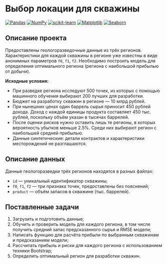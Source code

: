 # Выбор локации для скважины

[![Pandas](https://img.shields.io/badge/Pandas-1.2-blue.svg)](https://pandas.pydata.org/) [![NumPy](https://img.shields.io/badge/NumPy-1.19-cyan.svg)](https://numpy.org/) [![scikit-learn](https://img.shields.io/badge/sklearn-0.24-orange.svg)](https://scikit-learn.org/) [![Matplotlib](https://img.shields.io/badge/matplotlib-3.4-white.svg)](https://matplotlib.org/) [![Seaborn](https://img.shields.io/badge/seaborn-0.11-green.svg)](https://seaborn.pydata.org/)

## Описание проекта

Предоставлены геологоразведочные данные из трёх регионов. Характеристики для каждой скважины в регионе уже известны в виде анонимных параметров `f0`, `f1`, `f2`. Необходимо построить модель для определения оптимального региона (региона с наибольшой прибылью от добычи).

**Исходные условия:**

- При разведке региона исследуют 500 точек, из которых с помощью машинного обучения выбирают 200 лучших для разработки.
- Бюджет на разработку скважин в регионе — 10 млрд рублей.
- При нынешних ценах один баррель сырья приносит 450 рублей дохода. Доход с каждой единицы продукта составляет 450 тыс. рублей, поскольку объём указан в тысячах баррелей.
- После оценки рисков нужно оставить лишь те регионы, в которых вероятность убытков меньше 2.5%. Среди них выбирают регион с наибольшей средней прибылью.
- Данные синтетические: детали контрактов и характеристики месторождений не разглашаются.

## Описание данных

Данные геологоразведки трёх регионов находятся в разных файлах: 

- `id` — уникальный идентификатор скважины;
- `f0`, `f1`, `f2` — три признака точек, предоставлены без пояснений;
- `product` — объём запасов в скважине (тыс. баррелей).
        
## Поставленные задачи

1. Загрузить и подготовить данные;
2. Обучить и проверить модель для каждого региона, в том числе получить средний запас предсказанного сырья и RMSE модели;
4. Написать функцию для расчёта прибыли по выбранным скважинам и предсказаниям модели;
5. Рассчитать прибыль и риски для каждого региона с использованием техники Bootstrap;
6. Определить оптимальный регион для разработки скважин.

